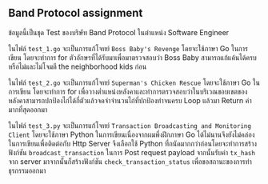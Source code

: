 ## Band Protocol assignment

ข้อมูลนี้เป็นชุด Test ของบริษัท Band Protocol ในตำแหน่ง Software Engineer

ในไฟล์ `test_1.go` จะเป็นการแก้โจทย์ `Boss Baby's Revenge` โดยจะใช้ภาษา Go ในการเขียน โดยจะทำการ for ตัวอักษรที่ได้รับมาเพื่อมาตรวจสอบว่า Boss Baby สามารถแก้แค้นได้ครบหรือไม่และไม่โจมตี the neighborhood kids ก่อน

ในไฟล์ `test_2.go` จะเป็นการแก้โจทย์ `Superman's Chicken Rescue` โดยจะใช้ภาษา Go ในการเขียน โดยจะทำการ for เพื่อวางต่ำแหน่งหลังคาและทำการตรวจสอบว่าในบริเวณขอบเขตของหลังคาสามารถปกป้องไก่ได้กี่ตัวแล้วจดจำจำนวนไก่ที่ปกป้องทำจนครบ Loop แล้วมา Return ค่ามากที่สุดออกมา

ในไฟล์ `test_3.py` จะเป็นการแก้โจทย์ `Transaction Broadcasting and Monitoring Client` โดยจะใช้ภาษา Python ในการเขียนเนื่องจากผมพึ่งฝึกภาษา Go ได้ไม่นานจึงยังไม่คล่องในการเขียนเพื่อติดต่อกับ Http Server จึงเลือกใช้ Python ที่ถนัดมากกว่าก่อนโดยจะทำการสร้างฟังก์ชัน `broadcast_transaction` ในการ Post request payload จากนั้นรับค่า `tx_hash` จาก server มาจากนั้นก็สร้างฟังก์ชัน `check_transaction_status` เพื่อขอสถานะของการทำธุรกรรมออกมา
